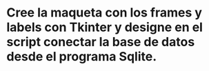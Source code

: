 # Cree la maqueta con los frames y labels con Tkinter y designe en el script conectar la base de datos desde el programa Sqlite. 

